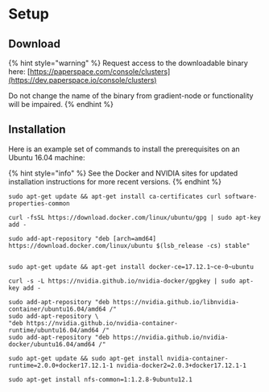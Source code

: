 # Setup

## Download

{% hint style="warning" %}
Request access to the downloadable binary here: [https://paperspace.com/console/clusters](https://dev.paperspace.io/console/clusters) 

Do not change the name of the binary from gradient-node or functionality will be impaired.
{% endhint %}

## Installation

Here is an example set of commands to install the prerequisites on an Ubuntu 16.04 machine:

{% hint style="info" %}
See the Docker and NVIDIA sites for updated installation instructions for more recent versions.
{% endhint %}

```text
sudo apt-get update && apt-get install ca-certificates curl software-properties-common

curl -fsSL https://download.docker.com/linux/ubuntu/gpg | sudo apt-key add -

sudo add-apt-repository "deb [arch=amd64] https://download.docker.com/linux/ubuntu $(lsb_release -cs) stable"


sudo apt-get update && apt-get install docker-ce=17.12.1~ce-0~ubuntu

curl -s -L https://nvidia.github.io/nvidia-docker/gpgkey | sudo apt-key add -

sudo add-apt-repository "deb https://nvidia.github.io/libnvidia-container/ubuntu16.04/amd64 /"
sudo add-apt-repository \
"deb https://nvidia.github.io/nvidia-container-runtime/ubuntu16.04/amd64 /"
sudo add-apt-repository "deb https://nvidia.github.io/nvidia-docker/ubuntu16.04/amd64 /"

sudo apt-get update && sudo apt-get install nvidia-container-runtime=2.0.0+docker17.12.1-1 nvidia-docker2=2.0.3+docker17.12.1-1

sudo apt-get install nfs-common=1:1.2.8-9ubuntu12.1
```



